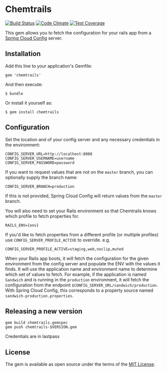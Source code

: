 # Chemtrails

[![Build Status](https://travis-ci.org/pivotal/chemtrails.svg?branch=master)](https://travis-ci.org/pivotal/chemtrails)
[![Code Climate](https://codeclimate.com/github/pivotal/chemtrails/badges/gpa.svg)](https://codeclimate.com/github/pivotal/chemtrails)
[![Test Coverage](https://codeclimate.com/github/pivotal/chemtrails/badges/coverage.svg)](https://codeclimate.com/github/pivotal/chemtrails/coverage)

This gem allows you to fetch the configuration for your rails app from a [Spring Cloud Config](http://cloud.spring.io/spring-cloud-config) server. 

## Installation

Add this line to your application's Gemfile:

    gem 'chemtrails'

And then execute:

    $ bundle

Or install it yourself as:

    $ gem install chemtrails

## Configuration

Set the location and of your config server and any necessary credentials in the environment:

    CONFIG_SERVER_URL=http://localhost:8080
    CONFIG_SERVER_USERNAME=username
    CONFIG_SERVER_PASSWORD=password
    
If you want to request values that are not on the `master` branch, you can optionally supply the branch name:

    CONFIG_SERVER_BRANCH=production

If this is not provided, Spring Cloud Config will return values from the `master` branch.

You will also need to set your Rails environment so that Chemtrails knows which profile to fetch properties for.

    RAILS_ENV={env}
    
If you'd like to fetch properties from a different profile (or multiple profiles) use `CONFIG_SERVER_PROFILE_ACTIVE` to override. e.g.

    CONFIG_SERVER_PROFILE_ACTIVE=staging,web,noclip,muted
    
When your Rails app boots, it will fetch the configuration for the given environment from the config server and populate
the ENV with the values it finds. It will use the application name and environment name to determine which set of values
to fetch. For example, if the application is named `Sandwich` and is running in the `production` environment, it will fetch
the configuration from the endpoint `$CONFIG_SERVER_URL/sandwich/production`. With Spring Cloud Config, this corresponds
to a property source named `sandwich-production.properties`.

## Releasing a new version

    gem build chemtrails.gemspec
    gem push chemtrails-$VERSION.gem
    
Credentials are in lastpass
    

## License

The gem is available as open source under the terms of the [MIT License](http://opensource.org/licenses/MIT).
